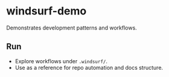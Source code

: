 # windsurf-demo

Demonstrates development patterns and workflows.

## Run
- Explore workflows under `.windsurf/`.
- Use as a reference for repo automation and docs structure.

